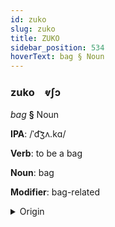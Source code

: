```yaml
---
id: zuko
slug: zuko
title: ZUKO
sidebar_position: 534
hoverText: bag § Noun
---
```


### zuko&emsp;<span kind="abugida">ⱴʃɔ</span>

*bag* **§** Noun

**IPA**: /ˈd͡ʒʌ.kɑ/

**Verb**: to be a bag

**Noun**: bag

**Modifier**: bag-related

<details>
    <summary>Origin</summary>
    Hausa jàkā [d͡ʒə̀.káː]<br/>
    <em>Afroasiatic Language Family</em>
</details>